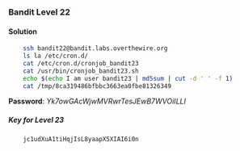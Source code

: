 ### Bandit Level 22

#### Solution
```bash
	ssh bandit22@bandit.labs.overthewire.org
	ls la /etc/cron.d/
	cat /etc/cron.d/cronjob_bandit23
	cat /usr/bin/cronjob_bandit23.sh
	echo $(echo I am user bandit23 | md5sum | cut -d ' ' -f 1)
	cat /tmp/8ca319486bfbbc3663ea0fbe81326349
```
**Password**: *Yk7owGAcWjwMVRwrTesJEwB7WVOiILLI*


##### Key for Level 23
```
	jc1udXuA1tiHqjIsL8yaapX5XIAI6i0n
```

